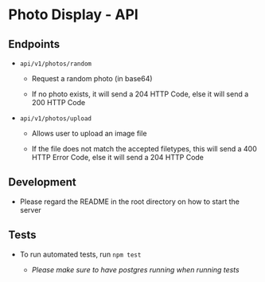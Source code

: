 # Photo Display - API

## Endpoints

* `api/v1/photos/random`

  * Request a random photo (in base64)

  * If no photo exists, it will send a 204 HTTP Code, else it will send a 200 HTTP Code

* `api/v1/photos/upload`

  * Allows user to upload an image file

  * If the file does not match the accepted filetypes, this will send a 400 HTTP Error Code, else it will send a 204 HTTP Code

## Development

* Please regard the README in the root directory on how to start the server

## Tests

* To run automated tests, run `npm test`

  * *Please make sure to have postgres running when running tests*
